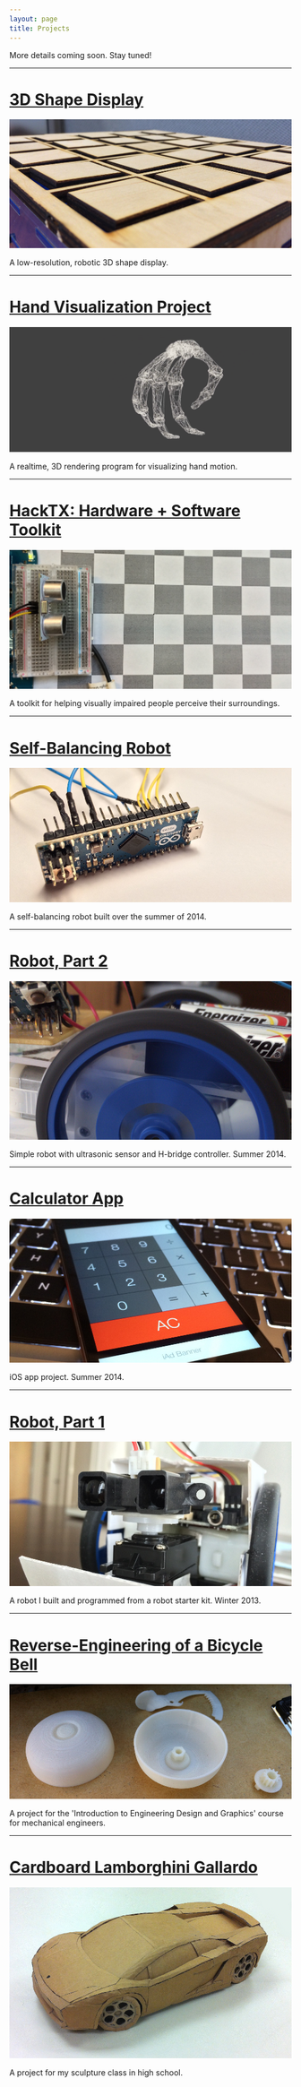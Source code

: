 ```yaml
---
layout: page
title: Projects
---
```


More details coming soon.
Stay tuned!

---

# [3D Shape Display](/projects/display/)

![A cam-driven tile display.](/assets/display2.jpg "A cam-driven tile display.")

<div class="message">
A low-resolution, robotic 3D shape display.
</div>

---

# [Hand Visualization Project](/projects/hand/)

![Realitime wireframe hand visualization.](/assets/hand2.png "Realitime wireframe hand visualization.")

<div class="message">
A realtime, 3D rendering program for visualizing hand motion.
</div>

---

# [HackTX: Hardware + Software Toolkit](/projects/hacktx/)

![Utlrasonic sensor used to measure collisions at close proximities.](/assets/hack/checker.jpg "Utlrasonic sensor used to measure collisions at close proximities.")

<div class="message">
A toolkit for helping visually impaired people perceive their surroundings.
</div>

---

# [Self-Balancing Robot](/projects/sb_robot/)

![Arduino micro used for the self-balancing robot.](/assets/sb_s.jpg "Arduino micro used for the self-balancing robot.")

<div class="message">
A self-balancing robot built over the summer of 2014.
</div>

---

# [Robot, Part 2](/projects/robot_2/)

![Robot, second generation.](/assets/r2_s2.jpg "Robot, second generation.")

<div class="message">
Simple robot with ultrasonic sensor and H-bridge controller. Summer 2014.
</div>

---

# [Calculator App](/projects/calculator/)

![My calculator app.](/assets/calc_s.jpg "My calculator app.")

<div class="message">
iOS app project. Summer 2014.
</div>

---

# [Robot, Part 1](/projects/robot_1/)

![Robot, first generation.](/assets/robot_s.jpg "Robot, first generation.")

<div class="message">
A robot I built and programmed from a robot starter kit. Winter 2013.
</div>

---

# [Reverse-Engineering of a Bicycle Bell](/projects/bike-bell/)

![Bicycle Bell Project](/assets/3d_printed.jpg "Bicycle Bell Project")

<div class="message">
A project for the 'Introduction to Engineering Design and Graphics' course for mechanical engineers.
</div>

---

# [Cardboard Lamborghini Gallardo](/projects/lambo/)

![Cardboard Lamborghini.](/assets/car_small.JPG "Cardboard Lamborghini")

<div class="message">
A project for my sculpture class in high school.
</div>
